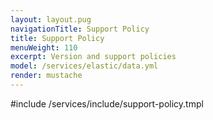 ```yaml
---
layout: layout.pug
navigationTitle: Support Policy
title: Support Policy
menuWeight: 110
excerpt: Version and support policies
model: /services/elastic/data.yml
render: mustache
---
```


#include /services/include/support-policy.tmpl
